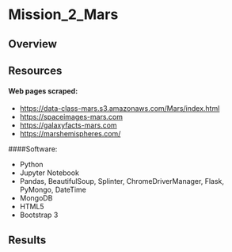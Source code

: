 # Mission_2_Mars
## Overview
## Resources
#### Web pages scraped:
- https://data-class-mars.s3.amazonaws.com/Mars/index.html
- https://spaceimages-mars.com
- https://galaxyfacts-mars.com
- https://marshemispheres.com/

####Software:
- Python
- Jupyter Notebook
- Pandas, BeautifulSoup, Splinter, ChromeDriverManager, Flask, PyMongo, DateTime
- MongoDB
- HTML5
- Bootstrap 3

## Results
